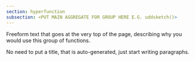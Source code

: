 ```yaml
---
section: hyperfunction
subsection: <PUT MAIN AGGREGATE FOR GROUP HERE E.G. uddsketch()>
---
```


Freeform text that goes at the very top of the page, describing why you would
use this group of functions.

No need to put a title, that is auto-generated, just start writing paragraphs.
